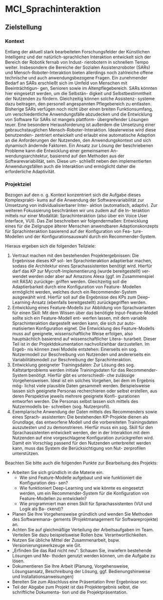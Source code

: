 # MCI_Sprachinteraktion

## Zielstellung
### Kontext 
 Entlang der aktuell stark bearbeiteten Forschungsfelder der Künstlichen Intelligenz und
der natürlich-sprachlichen Interaktion entwickelt sich der Bereich der Robotik fernab von Indust-
rierobotern in schnellem Tempo weiter. Insbesondere die Bereiche der Sozialen Assistenzroboter
(SARs) und Mensch-Roboter-Interaktion bieten allerdings noch zahlreiche offene technische und
auch anwendungsbezogene Fragen.
Ein zunehmender Bedarf an SARs erschließt sich im Umfeld von Menschen mit Beeinträchtigun-
gen, Senioren sowie im Altenpflegebereich. SARs könnten hier eingesetzt werden, um die Selbstän-
digkeit und Selbstbestimmtheit der Nutzenden zu fördern. Gleichzeitig können solche Assistenz-
systeme dazu beitragen, den personell angespannten Pflegebereich zu entlasten.
Bisherige SARs verfügen noch nicht über einen breiten Funktionsumfang, um verschiedentliche
Anwendungsfälle abzudecken und die Entwicklung von Software für SARs ist mangels plattform-
übergreifender Lösungen teuer. Eine besondere Herausforderung ist außerdem die Umsetzung
einer gebrauchstauglichen Mensch-Roboter-Interaktion. Idealerweise wird diese benutzenden-
zentriert entwickelt und erlaubt eine automatische Adaption an die Anforderungen der Nutzenden,
den Anwendungskontext und sich dynamisch ändernde Faktoren.
Ein Ansatz zur Lösung der beschriebenen Probleme kann die Entwicklung einer gemeinsamen An-
wendungsarchitektur, basierend auf den Methoden aus der Softwarevariabilität, sein. Diese um-
schließt neben den implementierten Anwendungsfällen auch die Interaktion und ermöglicht daher
die erforderliche Adaptivität.

### Projektziel
 Bezogen auf den o. g. Kontext konzentriert sich die Aufgabe dieses Komplexprakti-
kums auf die Anwendung der Softwarevariabilität zur Umsetzung von individualisierbarer Inter-
aktion (automatisch, adaptiv). Zur weiteren Fokussierung beschränken wir uns zudem auf die In-
teraktion mittels nur einer Modalität: Sprachinteraktion (also über ein Voice User Interface, VUI).
Das Ziel beschreiben wir folgendermaßen: Entwicklung eines für die Zielgruppe älterer Menschen
anwendbaren Adaptionskonzepts für Sprachinteraktion basierend auf der Konfiguration von Fea-
ture-Modellen und der Konfigurationsauswahl durch ein Recommender-System.

Hieraus ergeben sich die folgenden Teilziele:

1. Vertraut machen mit den bestehenden Projektergebnissen: Die Ergebnisse dieses KP sol-
len Sprachinteraktion adaptierbar machen, sodass die Architektur eines Sprachassistenten
benötigt wird. Hierfür darf das KP zur Mycroft-Implementierung (wurde bereitgestellt) ver-
wendet werden oder aber auf Amazons Alexa (ggf. im Zusammenspiel mit RASA) zurückge-
griffen werden. Gleichzeitig soll die Adaptierbarkeit durch eine Konfiguration von Feature-
Modellen ermöglicht werden, welches durch ein Recommender-System ausgewählt wird.
Hierfür soll auf die Ergebnisse des KPs zum Deep-Learning-Ansatz (ebenfalls bereitgestellt)
zurückgegriffen werden.
2. Entwicklung eines Feature-Modells zur Abbildung von Sprachvarianten für einen Skill:
Mit dem Wissen über das benötigte Input-Feature-Modell sollte sich ein Feature-Modell ent-
werfen lassen, mit dem variable Sprachinteraktion dargestellt werden kann, die sich zur auto-
matisierten Konfiguration eignet. Die Entwicklung des Feature-Modells muss auf geeignete,
wissenschaftliche Weise erfolgen, also hauptsächlich basierend auf wissenschaftlicher Litera-
turarbeit. Dieser Teil ist in der Projektdokumentation nachvollziehbar darzustellen. Im Ergeb-
nis können zwei Modelle entstehen: Einerseits ein sog. Nutzermodell zur Beschreibung von
Nutzenden und andererseits ein Variabilitätsmodell zur Beschreibung der Sprachinteraktion.
3. Entwicklung geeigneter Trainingsdaten: Zur Lösung des sog. Kaltstartproblems werden
initiale Trainingsdaten für das Recommender-System benötigt. Hierfür gibt es unterschiedli-
che zulässige Vorgehensweisen. Ideal ist ein solches Vorgehen, bei dem im Ergebnis mög-
lichst viele plausible Daten gesammelt werden. Beispielsweise lassen sich geeignete Personas
recherchieren oder selbst erstellen, aus deren Perspektive jeweils mehrere geeignete Konfi-
gurationen entworfen werden. Die Personas selbst lassen sich mittels des Nutzermodells be-
schreiben (sog. Nutzerprofil).
4. Exemplarische Anwendung der Daten mittels des Recommenders sowie eines Sprach-
assistenten: Die bestehenden KP-Projekte dienen als Grundlage, das entworfene Modell und
die vorbereiteten Trainingsdaten auszutesten und zu demonstrieren. Hierfür muss ein sog.
Skill für den Sprachassistenten entwickelt werden, der in der Interaktion mit dem Nutzenden
auf eine vorgeschlagene Konfiguration zurückgreifen wird. Damit ein Vorschlag passend für
den Nutzenden unterbreitet werden kann, muss das System die Berücksichtigung von Nut-
zerprofilen unterstützen.


Beachten Sie bitte auch die folgenden Punkte zur Bearbeitung des Projekts:
* Arbeiten Sie sich gründlich in die Materie ein.
    * Wie sind Feature-Modelle aufgebaut und wie funktioniert die Konfiguration des-
sen?
    * Wie funktioniert Deep-Learning und wie könnte es eingesetzt werden, um ein
Recommender-System für die Konfiguration von Feature-Modellen zu entwickeln?
    * Wie programmiert man einen Skill für Sprachassistenten (VUI und Logik als Ba-
ckend)?
* Planen Sie Ihre Vorgehensweise gründlich und wenden Sie Methoden des Softwaremana-
gements (Projektmanagement für Softwareprojekte) an.
* Achten Sie auf gleichmäßige Verteilung der Arbeitsaufgaben im Team. Verteilen Sie dazu
beispielsweise Rollen bzw. Verantwortlichkeiten.
* Nutzen Sie übliche Mittel der Zusammenarbeit, bspw. Versionierungswerkzeuge wie Git.
* „Erfinden Sie das Rad nicht neu“: Schauen Sie, inwiefern bestehende Lösungen und Me-
thoden genutzt werden können, um die Aufgabe zu lösen.
* Dokumentieren Sie Ihre Arbeit (Planung, Vorgehensweise, Lösungsansatz, Beschreibung
der Lösung, ggf. Bedienungshinweise und Installationsanweisungen)
* Bereiten Sie zum Abschluss eine Präsentation Ihrer Ergebnisse vor.
* Teil der Abgabe zum Projekt ist das Projektergebnis selbst, die schriftliche Dokumenta-
tion und die Projektpräsentation.